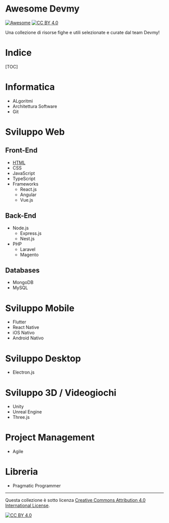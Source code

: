# Awesome Devmy

[![Awesome](https://cdn.rawgit.com/sindresorhus/awesome/d7305f38d29fed78fa85652e3a63e154dd8e8829/media/badge.svg)](https://github.com/sindresorhus/awesome#readme) [![CC BY 4.0][cc-by-shield]][cc-by]

Una collezione di risorse fighe e utili selezionate e curate dal team Devmy!

# Indice

[TOC]

# Informatica
- ALgoritmi
- Architettura Software
- Git
# Sviluppo Web

## Front-End

- [HTML](./frontend/html.md)
- CSS
- JavaScript
- TypeScript
- Frameworks
    - React.js
    - Angular
    - Vue.js

## Back-End
- Node.js
    - Express.js
    - Nest.js
- PHP
    - Laravel
    - Magento

## Databases
- MongoDB
- MySQL

# Sviluppo Mobile
- Flutter
- React Native
- iOS Nativo
- Android Nativo

# Sviluppo Desktop
- Electron.js

# Sviluppo 3D / Videogiochi
- Unity
- Unreal Engine
- Three.js

# Project Management

- Agile

# Libreria
- Pragmatic Programmer

---

Questa collezione è sotto licenza [Creative Commons Attribution 4.0 International License][cc-by].

[![CC BY 4.0][cc-by-image]][cc-by]

[cc-by]: http://creativecommons.org/licenses/by/4.0/
[cc-by-image]: https://i.creativecommons.org/l/by/4.0/88x31.png
[cc-by-shield]: https://img.shields.io/badge/License-CC%20BY%204.0-lightgrey.svg